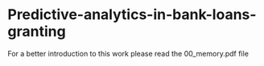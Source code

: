 # Predictive-analytics-in-bank-loans-granting

For a better introduction to this work please read the 00_memory.pdf file
